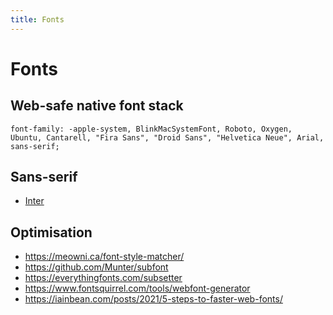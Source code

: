 ```yaml
---
title: Fonts
---
```


# Fonts

## Web-safe native font stack

```
font-family: -apple-system, BlinkMacSystemFont, Roboto, Oxygen, Ubuntu, Cantarell, "Fira Sans", "Droid Sans", "Helvetica Neue", Arial, sans-serif;
```

## Sans-serif

- [Inter](https://rsms.me/inter/)

## Optimisation

- https://meowni.ca/font-style-matcher/
- https://github.com/Munter/subfont
- https://everythingfonts.com/subsetter
- https://www.fontsquirrel.com/tools/webfont-generator
- https://iainbean.com/posts/2021/5-steps-to-faster-web-fonts/
